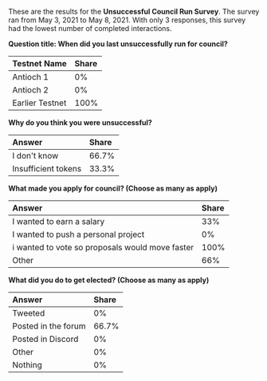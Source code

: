 These are the results for the **Unsuccessful Council Run Survey**. The survey ran from May 3, 2021 to May 8, 2021. With only 3 responses, this survey had the lowest number of completed interactions.


**Question title: When did you last unsuccessfully run for council?**


| Testnet Name  | Share |
|:----------|:----------|
| Antioch 1      |    0%|
| Antioch 2      |0%
| Earlier Testnet   |100% |






**Why do you think you were unsuccessful?**

| Answer | Share |
|:----------|:----------|
| I don't know   | 66.7%  |
| Insufficient tokens   |  33.3%  |

**What made you apply for council? (Choose as many as apply)**

| Answer  | Share|
|:----------|:----------|
|I wanted to earn a salary   | 33%   |
| I wanted to push a personal project| 0% |
| i wanted to vote so proposals would move faster   | 100%  |
| Other   | 66%   |




**What did you do to get elected? (Choose as many as apply)**

| Answer | Share |
|:----------|:----------|
| Tweeted   | 0%  |
| Posted in the forum   | 66.7%   |
| Posted in Discord    | 0%   |
| Other   | 0%   |
| Nothing    | 0%   |
